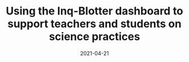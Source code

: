 ---
title: "Using the Inq-Blotter dashboard to support teachers and students on science practices"
collection: publications
permalink: /publication/2021-GSE-BrownBag
date: 2021-04-21
venue: 'Rutgers Graduate School of Education Brown Bag Lecture Series'
slidesurl: 'http://aadair3.github.io/files/papers/2021-GSE-BrownBag.pdf'
citation: 'Adair, A., Dickler, R., & Gobert, J. (2021, March). <i>Developing and implementing teacher inquiry practice supports for remote and in-person instruction</i> [Poster presentation]. Rutgers Graduate School of Education Annual Poster Session.'
tags: [Academic Seminars]
---